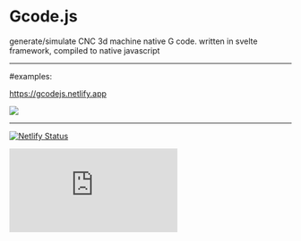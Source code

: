 # Gcode.js
generate/simulate CNC 3d machine native G code. written in svelte framework, compiled to native javascript

-----

#examples:

https://gcodejs.netlify.app

![](https://user-images.githubusercontent.com/87947051/192604807-aafbcf59-988b-49d5-9a6b-a1a8ba78cc21.png)

------

[![Netlify Status](https://api.netlify.com/api/v1/badges/d3b586d2-0267-4d34-b0ce-9e7e469b4c12/deploy-status)](https://app.netlify.com/sites/gcodejs/deploys)


![](https://opengraph.githubassets.com/d4342d9bcd51aa7d2d13b096f76fdb9e10b3e7fcd630173501fce468c555b7bb/gcodeJS/Gcode.js)
